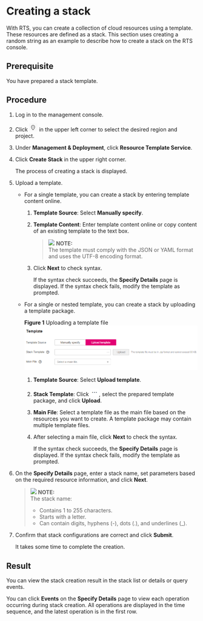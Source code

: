 # Creating a stack<a name="EN-US_TOPIC_0076468623"></a>

With RTS, you can create a collection of cloud resources using a template. These resources are defined as a stack. This section uses creating a random string as an example to describe how to create a stack on the RTS console.

## Prerequisite<a name="section698911138323"></a>

You have prepared a stack template.

## Procedure<a name="section16219936205317"></a>

1.  Log in to the management console.
2.  Click  ![](figures/icon-region.png)  in the upper left corner to select the desired region and project.
3.  Under  **Management & Deployment**, click  **Resource Template Service**.
4.  Click  **Create Stack**  in the upper right corner.

    The process of creating a stack is displayed.

5.  Upload a template.
    -   For a single template, you can create a stack by entering template content online.
        1.  **Template Source**: Select  **Manually specify**.
        2.  **Template Content**: Enter template content online or copy content of an existing template to the text box.

            >![](/images/icon-note.gif) **NOTE:**   
            >The template must comply with the JSON or YAML format and uses the UTF-8 encoding format.  

        3.  Click  **Next**  to check syntax.

            If the syntax check succeeds, the  **Specify Details**  page is displayed. If the syntax check fails, modify the template as prompted.

    -   For a single or nested template, you can create a stack by uploading a template package.

        **Figure  1**  Uploading a template file<a name="fig753215101111"></a>  
        ![](figures/uploading-a-template-file.png "uploading-a-template-file")

        1.  **Template Source**: Select  **Upload template**.
        2.  **Stack Template**: Click  ![](figures/icon-vertexs.png), select the prepared template package, and click  **Upload**.
        3.  **Main File**: Select a template file as the main file based on the resources you want to create. A template package may contain multiple template files.
        4.  After selecting a main file, click  **Next**  to check the syntax.

            If the syntax check succeeds, the  **Specify Details**  page is displayed. If the syntax check fails, modify the template as prompted.


6.  On the  **Specify Details**  page, enter a stack name, set parameters based on the required resource information, and click  **Next**.

    >![](/images/icon-note.gif) **NOTE:**   
    >The stack name:  
    >-   Contains 1 to 255 characters.  
    >-   Starts with a letter.  
    >-   Can contain digits, hyphens \(-\), dots \(.\), and underlines \(\_\).  

7.  Confirm that stack configurations are correct and click  **Submit**.

    It takes some time to complete the creation.


## Result<a name="section771635719379"></a>

You can view the stack creation result in the stack list or details or query events.

You can click  **Events**  on the  **Specify Details**  page to view each operation occurring during stack creation. All operations are displayed in the time sequence, and the latest operation is in the first row.

